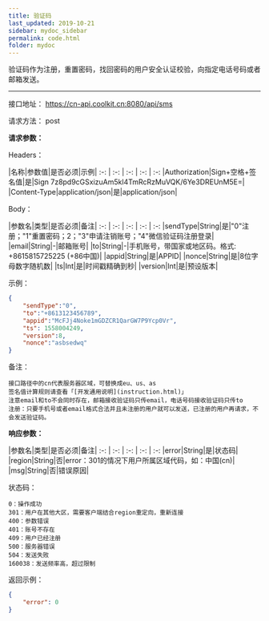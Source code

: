 ```yaml
---
title: 验证码
last_updated: 2019-10-21
sidebar: mydoc_sidebar
permalink: code.html
folder: mydoc
---
```


验证码作为注册，重置密码，找回密码的用户安全认证校验，向指定电话号码或者邮箱发送。

---

接口地址： https://cn-api.coolkit.cn:8080/api/sms

请求方法： post

**请求参数：**

Headers：

|名称|参数值|是否必须|示例|
:-: | :-: | :-: | :-: | :-:
|Authorization|Sign+空格+签名值|是|Sign 7z8pd9cGSxizuAm5kl4TmRcRzMuVQK/6Ye3DREUnM5E=|
|Content-Type|application/json|是|application/json|

Body：

|参数名|类型|是否必须|备注|
:-: | :-: | :-: | :-: | :-:
|sendType|String|是|"0"注册；"1"重置密码；2；"3"申请注销账号；"4"微信验证码注册登录|
|email|String|-|邮箱账号|
|to|String|-|手机账号，带国家或地区码。格式: +8615815725225 (+86中国)|
|appid|String|是|APPID|
|nonce|String|是|8位字母数字随机数|
|ts|Int|是|时间戳精确到秒|
|version|Int|是|预设版本|

示例：

```Json
{
    "sendType":"0",
    "to":"+8613123456789",
    "appid":"McFJj4Noke1mGDZCR1QarGW7P9Ycp0Vr",
    "ts": 1558004249,
    "version":8,
    "nonce":"asbsedwq"
}
```

备注：

    接口路径中的cn代表服务器区域，可替换成eu、us、as
    签名值计算规则请查看「[开发通用说明](instruction.html)」
    注意email和to不会同时存在，邮箱接收验证码只传email，电话号码接收验证码只传to
    注册：只要手机号或者email格式合法并且未注册的用户就可以发送，已注册的用户再请求，不会发送验证码。

**响应参数：**

|参数名|类型|是否必须|备注|
:-: | :-: | :-: | :-: | :-:
|error|String|是|状态码|
|region|String|否|error：301的情况下用户所属区域代码，如：中国(cn)|
|msg|String|否|错误原因|

状态码：

    0：操作成功  
    301：用户在其他大区，需要客户端结合region重定向，重新连接  
    400：参数错误  
    401：账号不存在  
    409：用户已经注册  
    500：服务器错误  
    504：发送失败  
    160038：发送频率高，超过限制  


返回示例：

```Json
{
    "error": 0
}
```